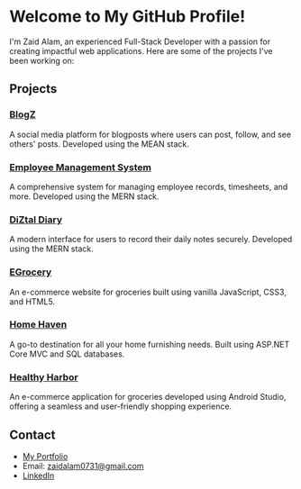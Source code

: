 # Welcome to My GitHub Profile!

I'm Zaid Alam, an experienced Full-Stack Developer with a passion for creating impactful web applications. Here are some of the projects I've been working on:

## Projects

### [BlogZ](https://github.com/blogZ-zaid)
A social media platform for blogposts where users can post, follow, and see others' posts. Developed using the MEAN stack.

### [Employee Management System](https://github.com/employee-management-system-zaid)
A comprehensive system for managing employee records, timesheets, and more. Developed using the MERN stack.

### [DiZtal Diary](https://github.com/digital-diary-zaid)
A modern interface for users to record their daily notes securely. Developed using the MERN stack.

### [EGrocery](https://github.com/fuzzyzaid/EGrocery)
An e-commerce website for groceries built using vanilla JavaScript, CSS3, and HTML5.

### [Home Haven](https://github.com/fuzzyzaid/Home_Haven)
A go-to destination for all your home furnishing needs. Built using ASP.NET Core MVC and SQL databases.

### [Healthy Harbor](https://github.com/fuzzyzaid/Healthy_Harbor)
An e-commerce application for groceries developed using Android Studio, offering a seamless and user-friendly shopping experience.

## Contact

- [My Portfolio](https://zaidalam.me/)
- Email: <a href="mailto:zaidalam0731@gmail.com">zaidalam0731@gmail.com</a>
- [LinkedIn](https://www.linkedin.com/in/zaid-alam/)
